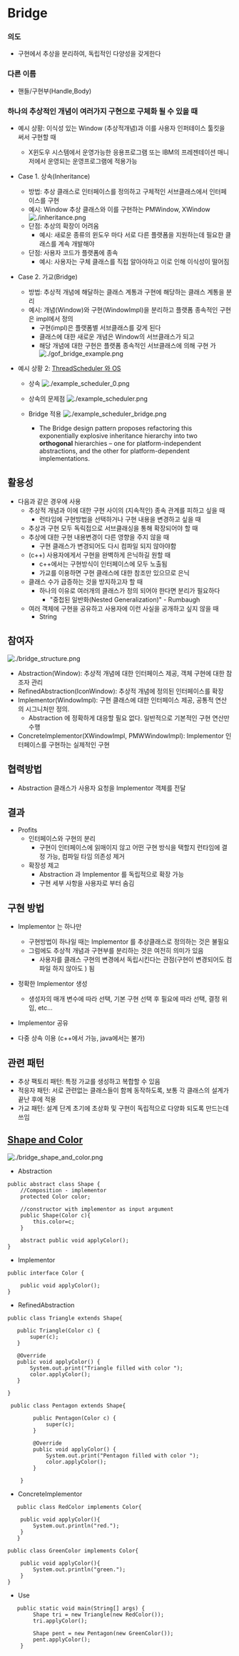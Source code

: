 # Bridge

###  의도

- 구현에서 추상을 분리하여, 독립적인 다양성을 갖게한다

### 다른 이름

- 핸들/구현부(Handle,Body)  

### 하나의 추상적인 개념이 여러가지 구현으로 구체화 될 수 있을 때

- 예시 상황: 이식성 있는 Window (추상적개념)과 이를 사용자 인퍼테이스 툴킷을 써서 구현할 때 
    - X윈도우 시스템에서 운영가능한 응용프로그램 또는 IBM의 프레젠테이션 매니저에서 운영되는 운영프로그램에 적용가능


- Case 1. 상속(Inheritance)
    - 방법: 추상 클래스로 인터페이스를 정의하고 구체적인 서브클래스에서 인터페이스를 구현
    - 예시: Window 추상 클래스와 이를 구현하는 PMWindow, XWindow
    ![./inheritance.png](inheritance.png)
    - 단점: 추상의 확장이 어려움
        - 예시: 새로운 종류의 윈도우 마다 서로 다른 플랫폼을 지원하는데 필요한 클래스를 계속 개발해야
    - 단점: 사용자 코드가 플랫폼에 종속
        - 예시: 사용자는 구체 클래스를 직접 알아야하고 이로 인해 이식성이 떨어짐
          
            
- Case 2. 가교(Bridge)
    - 방법: 추상적 개념에 해달하는 클래스 계통과 구현에 해당하는 클래스 계통을 분리
    - 예시: 개념(Window)와 구현(WindowImpl)을 분리하고 플랫폼 종속적인 구현은 impl에서 정의
        - 구현(impl)은 플랫폼별 서브클래스를 갖게 된다
        - 클래스에 대한 새로운 개념은 Window의 서브클래스가 되고
        - 해당 개념에 대한 구현은 플랫폼 종속적인 서브클래스에 의해 구현 가
    ![./gof_bridge_example.png](gof_bridge_example.png)
    
    
- 예시 상황 2: [ThreadScheduler 와 OS](https://sourcemaking.com/design_patterns/bridge)

    - 상속 
![./example_scheduler_0.png](example_scheduler_0.png)
    
    - 상속의 문제점
![./example_scheduler.png](example_scheduler.png)  
 
    - Bridge 적용
![./example_scheduler_bridge.png](example_scheduler_bridge.png)
        - The Bridge design pattern proposes refactoring this exponentially explosive inheritance hierarchy into two **orthogonal** hierarchies – one for platform-independent abstractions, and the other for platform-dependent implementations.



## 활용성

- 다음과 같은 경우에 사용
    - 추상적 개념과 이에 대한 구현 사이의 (지속적인) 종속 관계를 피하고 싶을 때
        - 런타임에 구현방법을 선택하거나 구현 내용을 변경하고 싶을 때
    - 추상과 구현 모두 독릭접으로 서브클래싱을 통해 확장되어야 할 때
    - 추상에 대한 구현 내용변경이 다른 영향을 주지 않을 때 
        - 구현 클래스가 변경되어도 다시 컴파일 되지 않아야함
    - (c++) 사용자에게서 구현을 완벽하게 은닉하길 원할 때 
        - c++에서는 구현방식이 인터페이스에 모두 노출됨
        - 가교를 이용하면 구현 클래스에 대한 참조만 있으므로 은닉
    - 클래스 수가 급증하는 것을 방지하고자 할 때
        - 하나의 이유로 여러개의 클래스가 정의 되어야 한다면 분리가 필요하다 
            - "중첩된 일반화(Nested Generalization)" - Rumbaugh
    - 여러 객체에 구현을 공유하고 사용자에 이런 사실을 공개하고 싶지 않을 때 
        - String
        

## 참여자

![./bridge_structure.png](bridge_structure.png)

- Abstraction(Window): 추상적 개념에 대한 인터페이스 제공, 객체 구현에 대한 참조자 관리
- RefinedAbstraction(IconWindow): 추상적 개념에 정의된 인터페이스를 확장
- Implementor(WindowImpl): 구현 클래스에 대한 인터페이스 제공, 공통적 연산의 시그니처만 정의. 
    - Abstraction 에 정확하게 대응할 필요 없다. 일반적으로 기본적인 구현 연산만 수행
- ConcreteImplementor(XWindowImpl, PMWWindowImpl): Implementor 인터페이스를 구현하는 실제적인 구현 

## 협력방법

- Abstraction 클래스가 사용자 요청을 Implementor 객체를 전달

## 결과

- Profits
    - 인터페이스와 구현의 분리
        - 구현이 인터페이스에 읽매이지 않고 어떤 구현 방식을 택할지 런타임에 결정 가능, 컴파일 타임 의존성 제거
    - 확장성 제고
        - Abstraction 과 Implementor 를 독립적으로 확장 가능
        - 구현 세부 사항을 사용자로 부터 숨김
         
## 구현 방법
- Implementor 는 하나만
    - 구현방법이 하나일 때는 Implementor 를 추상클래스로 정의하는 것은 불필요
    - 그럼에도 추상적 개념과 구현부를 분리하는 것은 여전히 의미가 있음
        - 사용자를 클래스 구현의 변경에서 독립시킨다는 관점(구현이 변경되어도 컴파일 하지 않아도 ) 됨
        
- 정확한 Implementor 생성
    - 생성자의 매개 변수에 따라 선택, 기본 구현 선택 후 필요에 따라 선택, 결정 위임, etc... 
    
- Implementor 공유

- 다중 상속 이용 (c++에서 가능, java에서는 불가)

## 관련 패턴
- 추상 팩토리 패턴: 특정 가교를 생성하고 복합할 수 있음
- 적응자 패턴: 서로 관련없는 클래스들이 함께 동작하도록, 보통 각 클래스의 설계가 끝난 후에 적용
- 가교 패턴: 설계 단계 초기에 초상화 및 구현이 독립적으로 다양화 되도록 만드는데 쓰임

## [Shape and Color](https://www.journaldev.com/1491/bridge-design-pattern-java)
![./bridge_shape_and_color.png](bridge_shape_and_color.png)


- Abstraction 

```
public abstract class Shape {
	//Composition - implementor
	protected Color color;
	
	//constructor with implementor as input argument
	public Shape(Color c){
		this.color=c;
	}
	
	abstract public void applyColor();
}
```

- Implementor

```
public interface Color {

	public void applyColor();
}
```

- RefinedAbstraction
 ```
 public class Triangle extends Shape{
 
 	public Triangle(Color c) {
 		super(c);
 	}
 
 	@Override
 	public void applyColor() {
 		System.out.print("Triangle filled with color ");
 		color.applyColor();
 	} 
 
 }
 ```

```
 public class Pentagon extends Shape{
    
    	public Pentagon(Color c) {
    		super(c);
    	}
    
    	@Override
    	public void applyColor() {
    		System.out.print("Pentagon filled with color ");
    		color.applyColor();
    	} 
    
    }
 ```
   
- ConcreteImplementor
```   
   public class RedColor implements Color{
   
   	public void applyColor(){
   		System.out.println("red.");
   	}
   }
```

```   
public class GreenColor implements Color{

	public void applyColor(){
		System.out.println("green.");
	}
}
``` 
  
- Use 
```
   public static void main(String[] args) {
   		Shape tri = new Triangle(new RedColor());
   		tri.applyColor();
   		
   		Shape pent = new Pentagon(new GreenColor());
   		pent.applyColor();
   	}
```
